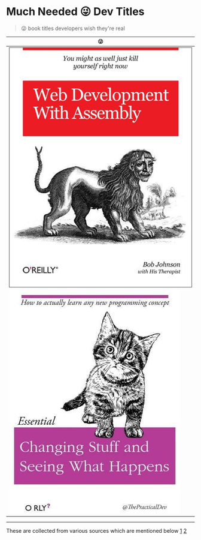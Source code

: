 ﻿# Much Needed 😜 Dev Titles

> 😜 book titles developers wish they're real

😜 |
---|
![](img/dev%20(3).jpg) |
![](img/dev%20(5).jpg) |

---

These are collected from various sources which are mentioned below 
[1](https://www.facebook.com/photo.php?fbid=10155591079077043)
[2](https://www.facebook.com/pg/thepracticaldev/photos/)
